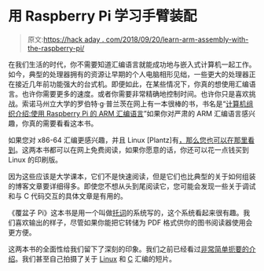 # 用 Raspberry Pi 学习手臂装配

> 原文:[https://hack aday . com/2018/09/20/learn-arm-assembly-with-the-raspberry-pi/](https://hackaday.com/2018/09/20/learn-arm-assembly-with-the-raspberry-pi/)

在我们生活的时代，你不需要知道汇编语言就能成功地与嵌入式计算机一起工作。如今，典型的处理器拥有的资源让早期的个人电脑相形见绌，一些更大的处理器正在接近几年前功能强大的台式机。即便如此，在某些情况下，你真的想使用汇编语言。也许你需要更多的速度。或者你需要非常精确地控制时间。也许你只是喜欢挑战。索诺马州立大学的罗伯特·g·普兰茨在网上有一本很棒的书，书名是“[计算机组织介绍:使用 Raspberry Pi 的 ARM 汇编语言](http://bob.cs.sonoma.edu/IntroCompOrg-RPi/intro-co-rpi.html)”如果你对严肃的 ARM 汇编语言感兴趣，你真的需要看看这本书。

如果您对 x86-64 汇编更感兴趣，并且 Linux [Plantz]有[，那么您也可以在那里看到](http://bob.cs.sonoma.edu/IntroCompOrg-x64/book.html)。这两本书都可以在网上免费阅读，如果你愿意的话，你还可以花一点钱买到 Linux 的印刷版。

因为这些应该是大学课本，它们不是快速阅读，但是它们也比典型的关于如何组装的博客文章要详细得多。即使您不想从头到尾阅读它，您可能会发现一些关于调试和与 C 代码交互的具体文章是有用的。

《覆盆子 Pi》这本书是用一个叫做[托词](https://mathbook.pugetsound.edu/)的系统写的，这个系统看起来很有趣。我们喜欢输出的样子，尽管如果你能把它转储为 PDF 格式供你的图书阅读器使用会更方便。

这两本书的全面性给我们留下了深刻的印象。我们之前已经看过[非常简单扼要的介绍](https://hackaday.com/2018/06/19/calm-down-its-only-assembly-language/)。我们甚至自己拍摄了关于 [Linux](https://hackaday.com/2016/06/14/linux-assembly-required/) 和 [C](https://hackaday.com/2016/06/08/gcc-some-assembly-required/) 汇编的短片。